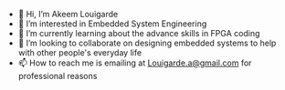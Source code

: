 - 👋 Hi, I’m Akeem Louigarde
- 👀 I’m interested in Embedded System Engineering
- 🌱 I’m currently learning about the advance skills in FPGA coding
- 💞️ I’m looking to collaborate on designing embedded systems to help with other people's everyday life
- 📫 How to reach me is emailing at Louigarde.a@gmail.com for professional reasons

<!---
AkeemL2020/AkeemL2020 is a ✨ special ✨ repository because its `README.md` (this file) appears on your GitHub profile.
You can click the Preview link to take a look at your changes.
--->
